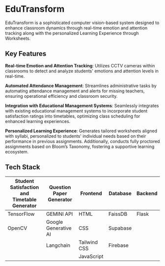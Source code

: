 # EduTransform
EduTransform is a sophisticated computer vision-based system designed to enhance classroom dynamics through real-time emotion and attention tracking along with the personalized Learning Experience through Worksheets.

## Key Features
**Real-time Emotion and Attention Tracking**: Utilizes CCTV cameras within classrooms to detect and analyze students' emotions and attention levels in real-time.

**Automated Attendance Management**: Streamlines administrative tasks by automating attendance management and alerts for missing teachers, ensuring operational efficiency and classroom security.

**Integration with Educational Management Systems**: Seamlessly integrates with existing educational management systems to incorporate student satisfaction ratings into timetables, optimizing class scheduling for enhanced learning experiences.

**Personalized Learning Experience**: Generates tailored worksheets aligned with syllabi, personalized to students' individual needs based on their performance in previous assignments. Additionally, conducts fully proctored assignments based on Bloom’s Taxonomy, fostering a supportive learning ecosystem.

## Tech Stack

| **Student Satisfaction and Timetable Generator** | **Question Paper Generator** | **Frontend** | **Database** | **Backend** |
|-----------------------------------------------|------------------------------|--------------|--------------|-------------|
| TensorFlow                                     | GEMINI API                   | HTML         | FaissDB      | Flask       |
| OpenCV                                        | Google Generative AI         | CSS          | Supabase     |             |
|                                               | Langchain                    | Tailwind CSS | Firebase     |             |
|                                               |                              | JavaScript   |              |             |



